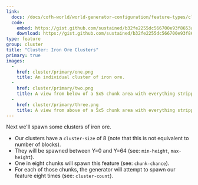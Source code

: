 ```yaml
---
link:
  docs: /docs/cofh-world/world-generator-configuration/feature-types/cluster/
  code:
    embed: https://gist.github.com/sustained/b32fe2255dc566700e93f8653aafe8cc.js
    download: https://gist.github.com/sustained/b32fe2255dc566700e93f8653aafe8cc/archive/2098dee6eaa663bdc6b5132caf51e034784656fc.zip
type: feature
group: cluster
title: "Cluster: Iron Ore Clusters"
primary: true
images:
  -
    href: cluster/primary/one.png
    title: An individual cluster of iron ore.
  -
    href: cluster/primary/two.png
    title: A view from below of a 5x5 chunk area with everything stripped except the iron ore.
  -
    href: cluster/primary/three.png
    title: A view from above of a 5x5 chunk area with everything stripped except the iron ore (which is highlighted).
---
```


Next we'll spawn some clusters of iron ore.

- Our clusters have a `cluster-size` of 8 (note that this is not equivalent to number of blocks).
- They will be spawned between Y=0 and Y=64 (see: `min-height`, `max-height`).
- One in eight chunks will spawn this feature (see: `chunk-chance`).
- For each of those chunks, the generator will attempt to spawn our feature eight times (see: `cluster-count`).
